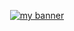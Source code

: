 <p align="center">
  <a href="https://nael.monster/" target="_blank" rel="noreferrer"><img src="https://user-images.githubusercontent.com/93458378/236270223-806fb53b-f2c7-4e05-8e16-844e91f1ca52.png" alt="my banner"></a>
</p>
